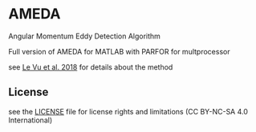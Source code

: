 # AMEDA
Angular Momentum Eddy Detection Algorithm

Full version of AMEDA for MATLAB with PARFOR for multprocessor

see [Le Vu et al. 2018](https://doi.org/10.1175/JTECH-D-17-0010.1) for details about the method

## License
see the [LICENSE](License.md) file for license rights and limitations (CC BY-NC-SA 4.0 International)
